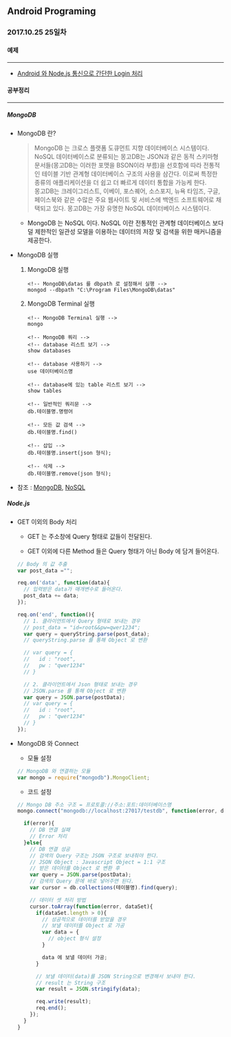 Android Programing
----------------------------------------------------
### 2017.10.25 25일차

#### 예제
____________________________________________________

- [Android 와 Node.js 통신으로 간단한 Login 처리](https://github.com/Hooooong/DAY30_HttpSignin.git)

#### 공부정리
____________________________________________________

##### __MongoDB__

- MongoDB 란?

  > MongoDB 는 크로스 플랫폼 도큐먼트 지향 데이터베이스 시스템이다. NoSQL 데이터베이스로 분류되는 몽고DB는 JSON과 같은 동적 스키마형 문서들(몽고DB는 이러한 포맷을 BSON이라 부름)을 선호함에 따라 전통적인 테이블 기반 관계형 데이터베이스 구조의 사용을 삼간다. 이로써 특정한 종류의 애플리케이션을 더 쉽고 더 빠르게 데이터 통합을 가능케 한다. <br>몽고DB는 크레이그리스트, 이베이, 포스퀘어, 소스포지, 뉴욕 타임즈, 구글, 페이스북와 같은 수많은 주요 웹사이트 및 서비스에 백엔드 소프트웨어로 채택되고 있다. 몽고DB는 가장 유명한 NoSQL 데이터베이스 시스템이다.

  - MongoDB 는 NoSQL 이다. NoSQL 이란 전통적인 관계형 데이터베이스 보다 덜 제한적인 일관성 모델을 이용하는 데이터의 저장 및 검색을 위한 매커니즘을 제공한다.

- MongoDB 실행

  1. MongoDB 실행

      ```
      <!-- MongoDB\datas 를 dbpath 로 설정해서 실행 -->
      mongod --dbpath "C:\Program Files\MongoDB\datas"
      ```

  2. MongoDB Terminal 실행

      ```
      <!-- MongoDB Terminal 실행 -->
      mongo

      <!-- MongoDB 쿼리 -->
      <!-- database 리스트 보기 -->
      show databases

      <!-- database 사용하기 -->
      use 데이터베이스명

      <!-- database에 있는 table 리스트 보기 -->
      show tables

      <!-- 일반적인 쿼리문 -->
      db.테이블명.명령어

      <!-- 모든 값 검색 -->
      db.테이블명.find()

      <!-- 삽입 -->
      db.테이블명.insert(json 형식);

      <!-- 삭제 -->
      db.테이블명.remove(json 형식);
      ```

- 참조 : [MongoDB](https://ko.wikipedia.org/wiki/%EB%AA%BD%EA%B3%A0DB), [NoSQL](https://ko.wikipedia.org/wiki/NoSQL)

##### __Node.js__

- GET 이외의 Body 처리

  - GET 는 주소창에 Query 형태로 값들이 전달된다.

  - GET 이외에 다른 Method 들은 Query 형태가 아닌 Body 에 담겨 들어온다.

  ```javascript
  // Body 의 값 추출
  var post_data ="";

  req.on('data', function(data){
    // 입력받은 data가 매개변수로 들어온다.
    post_data += data;
  });

  req.on('end', function(){
    // 1. 클라이언트에서 Query 형태로 보내는 경우
    // post_data = "id=root&&pw=qwer1234";
    var query = queryString.parse(post_data);
    // queryString.parse 를 통해 Object 로 변환

    // var query = {
    //   id : "root",
    //   pw : "qwer1234"
    // }

    // 2. 클라이언트에서 Json 형태로 보내는 경우
    // JSON.parse 를 통해 Object 로 변환
    var query = JSON.parse(postData);
    // var query = {
    //   id : "root",
    //   pw : "qwer1234"
    // }
  });
  ```

- MongoDB 와 Connect

  - 모듈 설정

  ```javascript
  // MongoDB 와 연결하는 모듈
  var mongo = require("mongodb").MongoClient;
  ```

  - 코드 설정

  ```javascript
  // Mongo DB 주소 구조 = 프로토콜://주소:포트:데이터베이스명
  mongo.connect("mongodb://localhost:27017/testdb", function(error, db){

    if(error){
      // DB 연결 실패
      // Error 처리
    }else{
      // DB 연결 성공
      // 검색의 Query 구조는 JSON 구조로 보내줘야 한다.
      // JSON Object : Javascript Object = 1:1 구조
      // 받은 데이터를 Object 로 변환 후
      var query = JSON.parse(postData);
      // 검색의 Query 문에 바로 넣어주면 된다.
      var cursor = db.collections(테이블명).find(query);

      // 데이터 셋 처리 방법
      cursor.toArray(function(error, dataSet){
        if(dataSet.length > 0){
          // 성공적으로 데이터를 받았을 경우
          // 보낼 데이터를 Object 로 가공
          var data = {
            // object 형식 설정
          }

          data 에 보낼 데이터 가공;
        }

        // 보낼 데이터(data)를 JSON String으로 변경해서 보내야 한다.
        // result 는 String 구조
        var result = JSON.stringify(data);

        req.write(result);
        req.end();
      });
    }
  }
  ```
